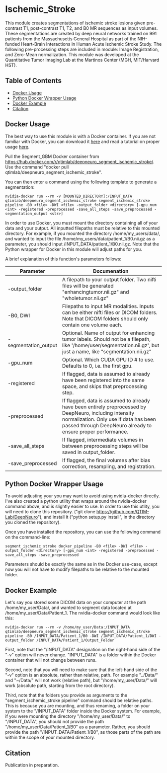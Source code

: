 # Ischemic_Stroke

This module creates segmentations of ischemic stroke lesions given pre-contrast T1, post-contrast T1, T2, and B0 MR sequences as input volumes. These segmentations are created by deep neural networks trained on 991 patients from the Massachusetts General Hospital as part of the NIH-funded Heart-Brain Interactions in Human Acute Ischemic Stroke Study. The following pre-processing steps are included in module: Image Registration, and Zero-Mean normalization. This module was developed at the Quantitative Tumor Imaging Lab at the Martinos Center (MGH, MIT/Harvard HST).

## Table of Contents
- [Docker Usage](#docker-usage)
- [Python Docker Wrapper Usage](#python-docker-wrapper-usage)
- [Docker Example](#docker-example)
- [Citation](#citation)

## Docker Usage

The best way to use this module is with a Docker container. If you are not familiar with Docker, you can download it [here](https://docs.docker.com/engine/installation/) and read a tutorial on proper usage [here](https://docker-curriculum.com/).

Pull the Segment_GBM Docker container from https://hub.docker.com/r/qtimlab/deepneuro_segment_ischemic_stroke/. Use the command "docker pull qtimlab/deepneuro_segment_ischemic_stroke".

You can then enter a command using the following template to generate a segmentation:

```
nvidia-docker run --rm -v [MOUNTED_DIRECTORY]:/INPUT_DATA qtimlab/deepneuro_segment_ischemic_stroke segment_ischemic_stroke pipeline -B0 <file> -DWI <file> -output_folder <directory> [-gpu_num <int> -registered -preprocessed -save_all_steps -save_preprocessed -segmentation_output <str>]
```

In order to use Docker, you must mount the directory containing all of your data and your output. All inputted filepaths must be relative to this mounted directory. For example, if you mounted the directory /home/my_users/data/, and wanted to input the file /home/my_users/data/patient_1/B0.nii.gz as a parameter, you should input /INPUT_DATA/patient_1/B0.nii.gz. Note that the Python wrapper for Docker in this module will adjust paths for you.

A brief explanation of this function's parameters follows:

| Parameter       | Documenation           |
| ------------- |-------------|
| -output_folder | A filepath to your output folder. Two nifti files will be generated "enhancingtumor.nii.gz" and "wholetumor.nii.gz" |
| -B0, DWI      | Filepaths to input MR modalities. Inputs can be either nifti files or DICOM folders. Note that DICOM folders should only contain one volume each.      |
| -segmentation_output | Optional. Name of output for enhancing tumor labels. Should not be a filepath, like '/home/user/segmentation.nii.gz', but just a name, like "segmentation.nii.gz"      |
| -gpu_num | Optional. Which CUDA GPU ID # to use. Defaults to 0, i.e. the first gpu. |
| -registered | If flagged, data is assumed to already have been registered into the same space, and skips that preprocessing step. |
| -preprocessed | If flagged, data is assumed to already have been entirely preprocessed by DeepNeuro, including intensity normalization. Only use if data has been passed through DeepNeuro already to ensure proper performance. |
| -save_all_steps | If flagged, intermediate volumes in between preprocessing steps will be saved in output_folder. |
| -save_preprocessed | If flagged, the final volumes after bias correction, resampling, and registration. |

## Python Docker Wrapper Usage

To avoid adjusting your  you may want to avoid using nvidia-docker directly. I've also created a python utility that wraps around the nvidia-docker command above, and is slightly easier to use. In order to use this utlity, you will need to clone this repository. ("git clone https://github.com/QTIM-Lab/DeepNeuro"), and install it ("python setup.py install", in the directory you cloned the repository).

Once you have installed the repository, you can use the following command on the command-line:

```
segment_ischemic_stroke docker_pipeline -B0 <file> -DWI <file> -output_folder <directory> [-gpu_num <int> -registered -preprocessed -save_all_steps -save_preprocessed
```

Parameters should be exactly the same as in the Docker use-case, except now you will not have to modify filepaths to be relative to the mounted folder.

## Docker Example

Let's say you stored some DICOM data on your computer at the path /home/my_user/Data/, and wanted to segment data located at /home/my_user/Data/Patient_1. The nvidia-docker command would look like this:

```
nvidia-docker run --rm -v /home/my_user/Data:/INPUT_DATA qtimlab/deepneuro_segment_ischemic_stroke segment_ischemic_stroke pipeline -B0 /INPUT_DATA/Patient_1/B0 -DWI /INPUT_DATA/Patient_1/DWI -output_folder /INPUT_DATA/Patient_1/Output_Folder
```

First, note that the "/INPUT_DATA" designation on the right-hand side of the "-v" option will never change. "INPUT_DATA" is a folder within the Docker container that will not change between runs.

Second, note that you will need to make sure that the left-hand side of the "-v" option is an absolute, rather than relative, path. For example "../Data/" and "~/Data/" will not work (relative path), but "/home/my_user/Data/" will work (absolute path, starting from the root directory).

Third, note that the folders you provide as arguments to the "segment_ischemic_stroke pipeline" command should be relative paths. This is because you are mounting, and thus renaming, a folder on your system to the "/INPUT_DATA" folder inside the Docker system. For example, if you were mounting the directory "/home/my_user/Data/" to "/INPUT_DATA", you should not provide the path "/home/my_user/Data/Patient_1/B0" as a parameter. Rather, you should provide the path "/INPUT_DATA/Patient_1/B0", as those parts of the path are within the scope of your mounted directory.

## Citation

Publication in preparation.